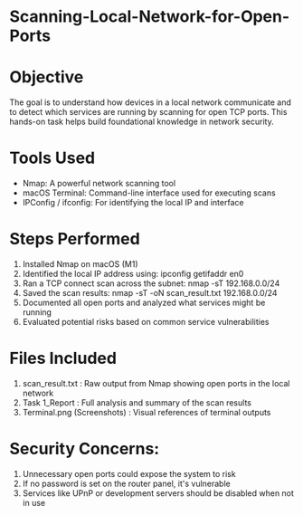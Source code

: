 # Scanning-Local-Network-for-Open-Ports
# Objective
The goal is to understand how devices in a local network communicate and to detect which services are running by scanning for open TCP ports. This hands-on task helps build foundational knowledge in network security.

# Tools Used
- Nmap: A powerful network scanning tool
- macOS Terminal: Command-line interface used for executing scans
- IPConfig / ifconfig: For identifying the local IP and interface
  
# Steps Performed
1. Installed Nmap on macOS (M1)
2. Identified the local IP address using:
   ipconfig getifaddr en0
3. Ran a TCP connect scan across the subnet:
   nmap -sT 192.168.0.0/24
4. Saved the scan results:
   nmap -sT -oN scan_result.txt 192.168.0.0/24
5. Documented all open ports and analyzed what services might be running
6. Evaluated potential risks based on common service vulnerabilities

# Files Included
1. scan_result.txt : Raw output from Nmap showing open ports in the local network
2. Task 1_Report : Full analysis and summary of the scan results
3. Terminal.png (Screenshots) : Visual references of terminal outputs

# Security Concerns:
1. Unnecessary open ports could expose the system to risk
2. If no password is set on the router panel, it's vulnerable
3. Services like UPnP or development servers should be disabled when not in use

